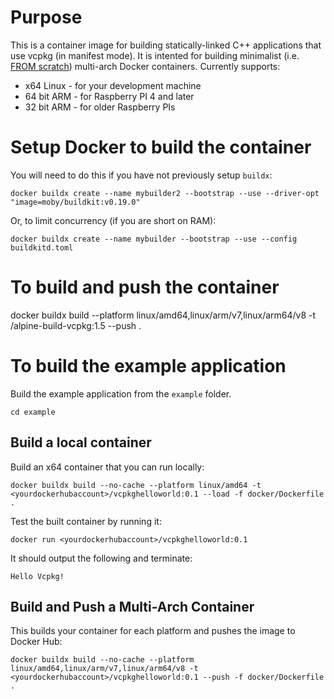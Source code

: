 Purpose
=======
This is a container image for building statically-linked C++ applications that use vcpkg (in manifest mode). It is intented for building minimalist (i.e. [FROM scratch](https://hub.docker.com/_/scratch)) multi-arch Docker containers.
Currently supports:
* x64 Linux - for your development machine
* 64 bit ARM - for Raspberry PI 4 and later
* 32 bit ARM - for older Raspberry PIs


Setup Docker to build the container
===================================
You will need to do this if you have not previously setup `buildx`:
```
docker buildx create --name mybuilder2 --bootstrap --use --driver-opt "image=moby/buildkit:v0.19.0"
```

Or, to limit concurrency (if you are short on RAM):
```
docker buildx create --name mybuilder --bootstrap --use --config buildkitd.toml
```

To build and push the container
======================
docker buildx build --platform linux/amd64,linux/arm/v7,linux/arm64/v8 -t <yourdockerhubaccount>/alpine-build-vcpkg:1.5 --push .

To build the example application
================================
Build the example application from the `example` folder.
```
cd example
```

Build a local container
-----------------------
Build an x64 container that you can run locally:
```
docker buildx build --no-cache --platform linux/amd64 -t <yourdockerhubaccount>/vcpkghelloworld:0.1 --load -f docker/Dockerfile .
```

Test the built container by running it:
```
docker run <yourdockerhubaccount>/vcpkghelloworld:0.1
```
It should output the following and terminate:
```
Hello Vcpkg!
```

Build and Push a Multi-Arch Container
-------------------------------------
This builds your container for each platform and pushes the image to Docker Hub:
```
docker buildx build --no-cache --platform linux/amd64,linux/arm/v7,linux/arm64/v8 -t <yourdockerhubaccount>/vcpkghelloworld:0.1 --push -f docker/Dockerfile .
```
